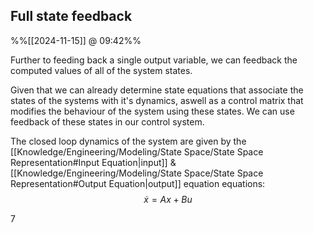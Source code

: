 
## Full state feedback
%%[[2024-11-15]] @ 09:42%%

Further to feeding back a single output variable, we can feedback the computed values of all of the system states. 

Given that we can already determine state equations that associate the states of the systems with it's dynamics, aswell as a control matrix that modifies the behaviour of the system using these states. We can use feedback of these states in our control system.

The closed loop dynamics of the system are given by the [[Knowledge/Engineering/Modeling/State Space/State Space Representation#Input Equation|input]] & [[Knowledge/Engineering/Modeling/State Space/State Space Representation#Output Equation|output]] equation equations: $$ \dot x = Ax+Bu$$

7